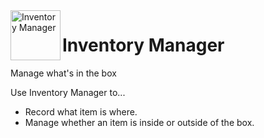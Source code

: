 <img alt="Inventory Manager" src="https://github.com/sosuisen/inventory-manager/blob/master/assets/inventory_manager-128x128.png" width=80 height=80 align="left"> 

# Inventory Manager

Manage what's in the box

Use Inventory Manager to...
- Record what item is where.
- Manage whether an item is inside or outside of the box.
